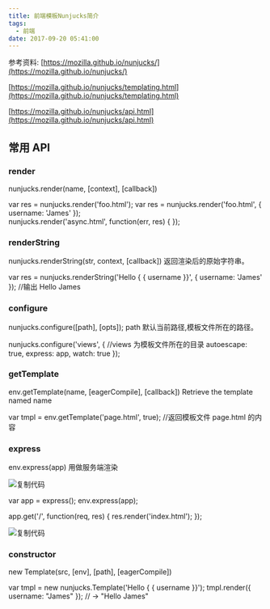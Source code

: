 ```yaml
---
title: 前端模板Nunjucks简介
tags:
  - 前端
date: 2017-09-20 05:41:00
---
```


参考资料: [https://mozilla.github.io/nunjucks/](https://mozilla.github.io/nunjucks/)

[https://mozilla.github.io/nunjucks/templating.html](https://mozilla.github.io/nunjucks/templating.html)

[https://mozilla.github.io/nunjucks/api.html](https://mozilla.github.io/nunjucks/api.html)

## [](https://github.com/rainnaZR/svg-animations/blob/master/doc/Nunjucks.md#%E5%B8%B8%E7%94%A8api)常用 API

### [](https://github.com/rainnaZR/svg-animations/blob/master/doc/Nunjucks.md#render)render

nunjucks.render(name, \[context\], \[callback\])

var res = nunjucks.render('foo.html');
var res = nunjucks.render('foo.html', { username: 'James' });  
nunjucks.render('async.html', function(err, res) {
});

### [](https://github.com/rainnaZR/svg-animations/blob/master/doc/Nunjucks.md#renderstring)renderString

nunjucks.renderString(str, context, \[callback\]) 返回渲染后的原始字符串。

var res = nunjucks.renderString('Hello { { username }}', { username: 'James' }); //输出 Hello James

### [](https://github.com/rainnaZR/svg-animations/blob/master/doc/Nunjucks.md#configure)configure

nunjucks.configure(\[path\], \[opts\]); path 默认当前路径,模板文件所在的路径。

nunjucks.configure('views', { //views 为模板文件所在的目录
autoescape: true,
express: app,
watch: true
});

### [](https://github.com/rainnaZR/svg-animations/blob/master/doc/Nunjucks.md#gettemplate)getTemplate

env.getTemplate(name, \[eagerCompile\], \[callback\]) Retrieve the template named name

var tmpl = env.getTemplate('page.html', true); //返回模板文件 page.html 的内容

### [](https://github.com/rainnaZR/svg-animations/blob/master/doc/Nunjucks.md#express)express

env.express(app) 用做服务端渲染

![复制代码](http://www.jixiaokang.com/wp-content/uploads/2018/05/copycode-1.gif)

var app = express();
env.express(app);

app.get('/', function(req, res) {
res.render('index.html');
});

![复制代码](http://www.jixiaokang.com/wp-content/uploads/2018/05/copycode-1.gif)

### [](https://github.com/rainnaZR/svg-animations/blob/master/doc/Nunjucks.md#constructor)constructor

new Template(src, \[env\], \[path\], \[eagerCompile\])

var tmpl = new nunjucks.Template('Hello { { username }}');
tmpl.render({ username: "James" }); // -> "Hello James"
